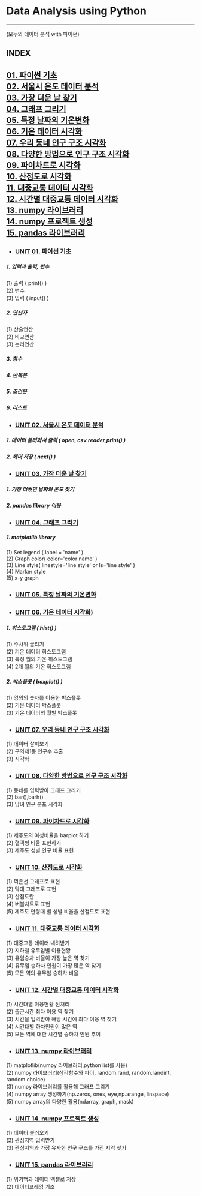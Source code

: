# Data Analysis using Python
---
(모두의 데이터 분석 with 파이썬)
## INDEX
[01. 파이썬 기초](#unit-01-파이썬-기초)   
[02. 서울시 온도 데이터 분석](#unit-02-서울시-온도-데이터-분석)   
[03. 가장 더운 날 찾기](#unit-03-가장-더운-날-찾기)   
[04. 그래프 그리기](#unit-04-그래프-그리기)   
[05. 특정 날짜의 기온변화](#unit-05-특정-날짜의-기온변화)   
[06. 기온 데이터 시각화](#unit-06-기온-데이터-시각화)   
[07. 우리 동네 인구 구조 시각화](#unit-07-우리-동네-인구-구조-시각화)   
[08. 다양한 방법으로 인구 구조 시각화](#unit-08-다양한-방법으로-인구-구조-시각화)   
[09. 파이차트로 시각화](#unit-09-파이차트로-시각화)   
[10. 산점도로 시각화](#unit-10-산점도로-시각화)   
[11. 대중교통 데이터 시각화](#unit-11-대중교통-데이터-시각화)   
[12. 시간별 대중교통 데이터 시각화](#unit-12-시간별-대중교통-데이터-시각화)   
[13. numpy 라이브러리](#unit-13-numpy-라이브러리)   
[14. numpy 프로젝트 생성](#unit-14-numpy-프로젝트-생성)   
[15. pandas 라이브러리](#unit-15-pandas-라이브러리)
---
* ### [UNIT 01. 파이썬 기초](https://github.com/ejcho3792/TIL/blob/master/Data_analysis_python/DA00_python_tutorial/DA01_python_basic.ipynb)   
##### 1. 입력과 출력, 변수   
(1) 출력 ( print() )   
(2) 변수   
(3) 입력 ( input() )   
##### 2. 연산자   
(1) 산술연산   
(2) 비교연산   
(3) 논리연산   
##### 3. 함수   
##### 4. 반복문   
##### 5. 조건문   
##### 6. 리스트   

* ### [UNIT 02. 서울시 온도 데이터 분석](https://github.com/ejcho3792/TIL/blob/master/Data_analysis_python/DA01_seoul_temperature/DA02_Seoul_temp_analysis.ipynb)   
##### 1. 데이터 불러와서 출력 ( open, csv.reader,print() )
##### 2. 헤더 저장 ( next() )   

* ### [UNIT 03. 가장 더운 날 찾기](https://github.com/ejcho3792/TIL/blob/master/Data_analysis_python/DA01_seoul_temperature/DA03_Seoul_max_temp.ipynb)
##### 1. 가장 더웠던 날짜와 온도 찾기   
##### 2. pandas library 이용   

* ### [UNIT 04. 그래프 그리기](https://github.com/ejcho3792/TIL/blob/master/Data_analysis_python/DA02_visualization/DA04_graph_style.ipynb)
##### 1. matplotlib library   
(1) Set legend ( label = 'name' )   
(2) Graph color( color='color name' )   
(3) Line style( linestyle='line style' or ls='line style' )   
(4) Marker style   
(5) x-y graph   

* ### [UNIT 05. 특정 날짜의 기온변화](https://github.com/ejcho3792/TIL/blob/master/Data_analysis_python/DA02_visualization/DA05_oneday_temperature.ipynb)   

* ### [UNIT 06. 기온 데이터 시각화](https://github.com/ejcho3792/TIL/blob/master/Data_analysis_python/DA02_visualization/DA06_tmp_data_visualization.ipynb))   
##### 1. 히스토그램 ( hist() )   
(1) 주사위 굴리기   
(2) 기온 데이터 히스토그램   
(3) 특정 월의 기온 히스토그램   
(4) 2개 월의 기온 히스토그램   
##### 2. 박스플롯 ( boxplot() )   
(1) 임의의 숫자를 이용한 박스플롯   
(2) 기온 데이터 박스플롯   
(3) 기온 데이터의 월별 박스플롯   

* ### [UNIT 07. 우리 동네 인구 구조 시각화](https://github.com/ejcho3792/TIL/blob/master/Data_analysis_python/DA03_population/DA07_population_visualization.ipynb)   
(1) 데이터 살펴보기   
(2) 구의제1동 인구수 추출   
(3) 시각화   

* ### [UNIT 08. 다양한 방법으로 인구 구조 시각화](https://github.com/ejcho3792/TIL/blob/master/Data_analysis_python/DA03_population/DA08_population_barplot.ipynb)   
(1) 동네를 입력받아 그래프 그리기   
(2) bar(),barh()   
(3) 남녀 인구 분포 시각화   

* ### [UNIT 09. 파이차트로 시각화](https://github.com/ejcho3792/TIL/blob/master/Data_analysis_python/DA03_population/DA09_population_pie_chart.ipynb)   
(1) 제주도의 여성비율을 barplot 하기   
(2) 혈액형 비율 표현하기   
(3) 제주도 성별 인구 비율 표현   

* ### [UNIT 10. 산점도로 시각화](https://github.com/ejcho3792/TIL/blob/master/Data_analysis_python/DA03_population/DA10_population_scatter.ipynb)   
(1) 꺾은선 그래프로 표현   
(2) 막대 그래프로 표현   
(3) 산점도란   
(4) 버블차트로 표현   
(5) 제주도 연령대 별 성별 비율을 산점도로 표현   

* ### [UNIT 11. 대중교통 데이터 시각화](https://github.com/ejcho3792/TIL/blob/master/Data_analysis_python/DA04_transport/DA11_transport_visualization.ipynb)   
(1) 대중교통 데이터 내려받기   
(2) 지하철 유무임별 이용현황   
(3) 유임승차 비율이 가장 높은 역 찾기   
(4) 유무임 승하차 인원이 가장 많은 역 찾기   
(5) 모든 역의 유무임 승하차 비율   

* ### [UNIT 12. 시간별 대중교통 데이터 시각화](https://github.com/ejcho3792/TIL/blob/master/Data_analysis_python/DA04_transport/DA12_transport_time_visualization.ipynb)   
(1) 시간대별 이용현황 전처리   
(2) 출근시간 최다 이용 역 찾기   
(3) 시간을 입력받아 해당 시간에 최다 이용 역 찾기   
(4) 시간대별 하차인원이 많은 역   
(5) 모든 역에 대한 시간별 승하차 인원 추이   

* ### [UNIT 13. numpy 라이브러리](https://github.com/ejcho3792/TIL/blob/master/Data_analysis_python/DA05_python_library/DA13_Numpy_library.ipynb)   
(1) matplotlib(numpy 라이브러리,python list를 사용)   
(2) numpy 라이브러리(삼각함수와 파이, random.rand, random.randint, random.choice)   
(3) numpy 라이브러리를 활용해 그래프 그리기   
(4) numpy array 생성하기(np.zeros, ones, eye,np.arange, linspace)   
(5) numpy array의 다양한 활용(ndarray, graph, mask)   

* ### [UNIT 14. numpy 프로젝트 생성](https://github.com/ejcho3792/TIL/blob/master/Data_analysis_python/DA05_python_library/DA14_Numpy_project.ipynb)   
(1) 데이터 불러오기   
(2) 관심지역 입력받기   
(3) 관심지역과 가장 유사한 인구 구조를 가진 지역 찾기   

* ### [UNIT 15. pandas 라이브러리](https://github.com/ejcho3792/TIL/blob/master/Data_analysis_python/DA05_python_library/DA15_Pandas_library.ipynb)   
(1) 위키백과 데이터 엑셀로 저장   
(2) 데이터프레임 기초   